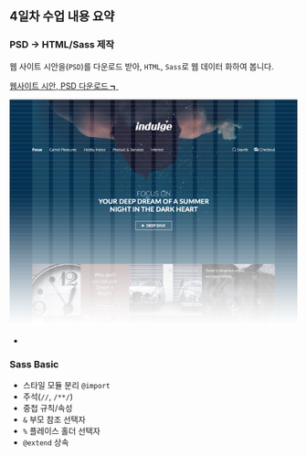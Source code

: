 ## 4일차 수업 내용 요약

### PSD → HTML/Sass 제작

웹 사이트 시안을(`PSD`)를 다운로드 받아, `HTML`, `Sass`로 웹 데이터 화하여 봅니다.

[웹사이트 시안, PSD 다운로드 ┓](http://me2.do/xm8jQQTk)

![PSD2Sass](../../IMAGES/psd2sass.png)

-

### Sass Basic

- 스타일 모듈 분리 `@import`
- 주석(`//`, `/**/`)
- 중첩 규칙/속성
- `&` 부모 참조 선택자
- `%` 플레이스 홀더 선택자
- `@extend` 상속
